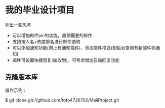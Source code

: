 # 我的毕业设计项目

列出一些思考

* 可以增加邮件pin的功能，置顶需要的邮件
* 支持按人名+热度排名进行邮件选取
* 可以添加通知功能(网上有通知插件)，添加邮件推送(到后台查询有新邮件则通知)
* 邮件可设置快捷回复(如收到)，可考虑增加自动回复功能


## 克隆版本库

操作示例：

$ git clone git://github.com/toto4726702/MailProject.git
